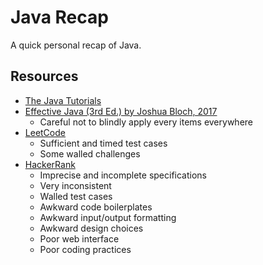 # Java Recap
A quick personal recap of Java.

## Resources

* [The Java Tutorials](https://docs.oracle.com/javase/tutorial/java/index.html)
* [Effective Java (3rd Ed.) by Joshua Bloch, 2017](https://www.amazon.com/Effective-Java-Joshua-Bloch/dp/0134685997)
  * Careful not to blindly apply every items everywhere
* [LeetCode](https://leetcode.com)
  * Sufficient and timed test cases
  * Some walled challenges
* [HackerRank](https://www.hackerrank.com)
  * Imprecise and incomplete specifications
  * Very inconsistent
  * Walled test cases
  * Awkward code boilerplates
  * Awkward input/output formatting
  * Awkward design choices
  * Poor web interface
  * Poor coding practices
